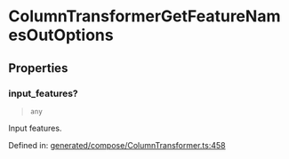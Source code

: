 # ColumnTransformerGetFeatureNamesOutOptions

## Properties

### input\_features?

> `any`

Input features.

Defined in:  [generated/compose/ColumnTransformer.ts:458](https://github.com/transitive-bullshit/scikit-learn-ts/blob/122b3c0/packages/sklearn/src/generated/compose/ColumnTransformer.ts#L458)
